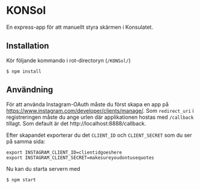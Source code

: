 # KONSol

En express-app för att manuellt styra skärmen i Konsulatet.

## Installation
Kör följande kommando i rot-directoryn (`/KONSol/`)

    $ npm install

## Användning

För att använda Instagram-OAuth måste du först skapa en app på 
https://www.instagram.com/developer/clients/manage/. Som `redirect_uri` i registreringen måste 
du ange urlen där applikationen hostas med `/callback` tillagt. Som default är det http://localhost:8888/callback.

Efter skapandet exporterar du det `CLIENT_ID` och `CLIENT_SECRET` som du ser på samma sida:

    export INSTAGRAM_CLIENT_ID=clientidgoeshere
    export INSTAGRAM_CLIENT_SECRET=makesureyoudontusequotes

Nu kan du starta servern med 

    $ npm start

